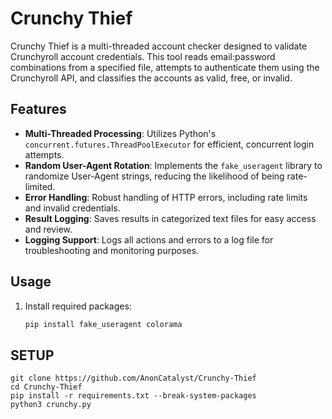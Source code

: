 
# Crunchy Thief

Crunchy Thief is a multi-threaded account checker designed to validate Crunchyroll account credentials. This tool reads email:password combinations from a specified file, attempts to authenticate them using the Crunchyroll API, and classifies the accounts as valid, free, or invalid.

## Features
- **Multi-Threaded Processing**: Utilizes Python's `concurrent.futures.ThreadPoolExecutor` for efficient, concurrent login attempts.
- **Random User-Agent Rotation**: Implements the `fake_useragent` library to randomize User-Agent strings, reducing the likelihood of being rate-limited.
- **Error Handling**: Robust handling of HTTP errors, including rate limits and invalid credentials.
- **Result Logging**: Saves results in categorized text files for easy access and review.
- **Logging Support**: Logs all actions and errors to a log file for troubleshooting and monitoring purposes.

## Usage
1. Install required packages:
   ```bash
   pip install fake_useragent colorama


## SETUP
```
git clone https://github.com/AnonCatalyst/Crunchy-Thief
cd Crunchy-Thief
pip install -r requirements.txt --break-system-packages
python3 crunchy.py
```
